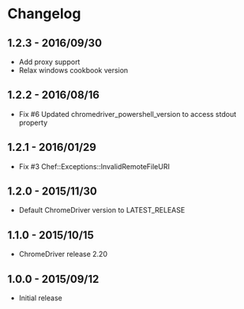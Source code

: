 # Changelog

## 1.2.3 - 2016/09/30

- Add proxy support
- Relax windows cookbook version

## 1.2.2 - 2016/08/16

- Fix #6 Updated chromedriver_powershell_version to access stdout property

## 1.2.1 - 2016/01/29

- Fix #3 Chef::Exceptions::InvalidRemoteFileURI

## 1.2.0 - 2015/11/30

- Default ChromeDriver version to LATEST_RELEASE

## 1.1.0 - 2015/10/15

- ChromeDriver release 2.20

## 1.0.0 - 2015/09/12

- Initial release
